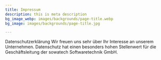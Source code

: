 ```yaml
---
title: Impressum
description: this is meta description
bg_image_webp: images/backgrounds/page-title.webp
bg_image: images/backgrounds/page-title.jpg

---
```


Datenschutzerklärung
Wir freuen uns sehr über Ihr Interesse an unserem Unternehmen. Datenschutz hat einen besonders hohen Stellenwert für die Geschäftsleitung der sowatech Softwaretechnik GmbH. 